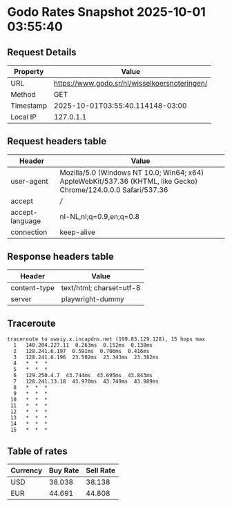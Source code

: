 # Godo Rates Snapshot 2025-10-01 03:55:40
## Request Details

| Property | Value |
|----------|-------|
| URL | https://www.godo.sr/nl/wisselkoersnoteringen/ |
| Method | GET |
| Timestamp | 2025-10-01T03:55:40.114148-03:00 |
| Local IP | 127.0.1.1 |
    
## Request headers table

| Header | Value |
|--------|-------|
| user-agent | Mozilla/5.0 (Windows NT 10.0; Win64; x64) AppleWebKit/537.36 (KHTML, like Gecko) Chrome/124.0.0.0 Safari/537.36 |
| accept | */* |
| accept-language | nl-NL,nl;q=0.9,en;q=0.8 |
| connection | keep-alive |

    
## Response headers table
| Header | Value |
|--------|-------|
| content-type | text/html; charset=utf-8 |
| server | playwright-dummy |

## Traceroute 

```
traceroute to uwxiy.x.incapdns.net (199.83.129.128), 15 hops max
  1   140.204.227.11  0.263ms  0.152ms  0.138ms 
  2   128.241.6.197  0.591ms  0.706ms  0.416ms 
  3   128.241.6.196  23.502ms  23.343ms  23.382ms 
  4   *  *  * 
  5   *  *  * 
  6   129.250.4.7  43.744ms  43.695ms  43.843ms 
  7   128.241.13.18  43.970ms  43.749ms  43.989ms 
  8   *  *  * 
  9   *  *  * 
 10   *  *  * 
 11   *  *  * 
 12   *  *  * 
 13   *  *  * 
 14   *  *  * 
 15   *  *  * 

```


## Table of rates

| Currency | Buy Rate | Sell Rate |
|----------|----------|-----------|
| USD | 38.038 | 38.138 |
| EUR | 44.691 | 44.808 |
